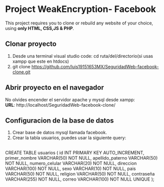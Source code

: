 
# Project WeakEncryption- Facebook 
This project requires you to clone or rebuild any website of your choice, using **only HTML, CSS,JS & PHP**.

## Clonar proyecto
1. Desde una terminal visual studio code: cd ruta/del/directorio(si usas xampp que este en htdocs)
2. git clone https://github.com/luis19151653MX/SeguridadWeb-facebook-clone.git

## Abrir proyecto en el navegador
No olvides encender el servidor apache y mysql desde xampp:
<br/> 
**URL**: http://localhost/SeguridadWeb-facebook-clone/


## Configuracion de la base de datos
1. Crear base de datos mysql llamada facebook. 
2. Crear la tabla usuarios, puedes usar la siguiente query:
<br />
CREATE TABLE usuarios (
    id INT PRIMARY KEY AUTO_INCREMENT,
    primer_nombre VARCHAR(50) NOT NULL,
    apellido_paterno VARCHAR(50) NOT NULL,
    numero_celular VARCHAR(20) NOT NULL,
    direccion VARCHAR(100) NOT NULL,
    sexo VARCHAR(10) NOT NULL,
    pais VARCHAR(50) NOT NULL,
    religion VARCHAR(50) NOT NULL,
    contraseña VARCHAR(255) NOT NULL,
    correo VARCHAR(100) NOT NULL UNIQUE
);
